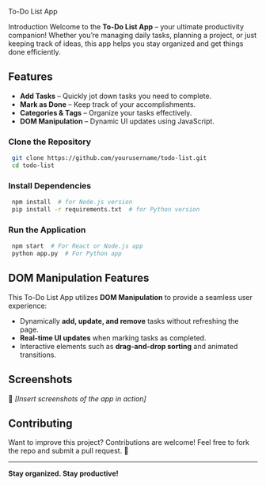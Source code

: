  To-Do List App

 Introduction
Welcome to the **To-Do List App** – your ultimate productivity companion! Whether you’re managing daily tasks, planning a project, or just keeping track of ideas, this app helps you stay organized and get things done efficiently. 

##  Features
-  **Add Tasks** – Quickly jot down tasks you need to complete.
-  **Mark as Done** – Keep track of your accomplishments.
-  **Categories & Tags** – Organize your tasks effectively.
-  **DOM Manipulation** – Dynamic UI updates using JavaScript.

### Clone the Repository
```sh
 git clone https://github.com/yourusername/todo-list.git
 cd todo-list
```

### Install Dependencies
```sh
 npm install  # for Node.js version
 pip install -r requirements.txt  # for Python version
```

### Run the Application
```sh
 npm start  # For React or Node.js app
 python app.py  # For Python app
```

##  DOM Manipulation Features
This To-Do List App utilizes **DOM Manipulation** to provide a seamless user experience:
- Dynamically **add, update, and remove** tasks without refreshing the page.
- **Real-time UI updates** when marking tasks as completed.
- Interactive elements such as **drag-and-drop sorting** and animated transitions.

##  Screenshots
🔹 *[Insert screenshots of the app in action]*

##  Contributing
Want to improve this project? Contributions are welcome! Feel free to fork the repo and submit a pull request. 🚀

---

 **Stay organized. Stay productive!** 

